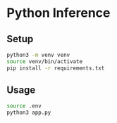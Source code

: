 # Python Inference

## Setup

```sh
python3 -m venv venv
source venv/bin/activate
pip install -r requirements.txt
```

## Usage

```sh
source .env
python3 app.py
```

<!--
https://huggingface.co/
https://huggingface.co/docs/transformers/quicktour
-->

<!-- TODO:
- MOST IMPORTANT. Need to be able to quickly iterate on the model. Download model once then save to disk.
- Dockerfile
- k8s manifest
- Makefile ?
-->
